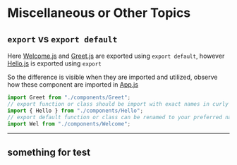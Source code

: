# Miscellaneous or Other Topics

## `export` vs `export default`

Here [Welcome.js](./../src/components/Welcome.js) and [Greet.js](./../src/components/Greet.js) are exported using `export default`, however [Hello.js](./../src/components/Hello.js) is exported using `export`

So the difference is visible when they are imported and utilized, observe how these component are imported in [App.js](./../src/App.js)

```javascript
import Greet from "./components/Greet";
// export function or class should be import with exact names in curly brackets
import { Hello } from "./components/Hello";
// export default function or class can be renamed to your preferred name like below
import Wel from "./components/Welcome";
```

---

## something for test
